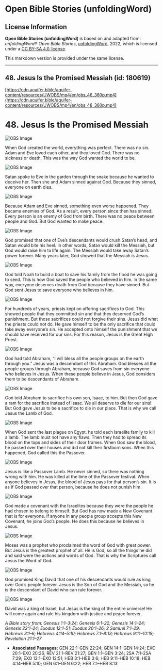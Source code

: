# Open Bible Stories (unfoldingWord)

## License Information

**Open Bible Stories (unfoldingWord)** is based on and adapted from: _unfoldingWord® Open Bible Stories_, [unfoldingWord](https://unfoldingword.org/utw), 2022, which is licensed under a [CC BY-SA 4.0 license](https://creativecommons.org/licenses/by-sa/4.0/legalcode.en).

This markdown version is provided under the same license.



--------------------------------

## 48. Jesus Is the Promised Messiah (id: 180619)

[https://cdn.aquifer.bible/aquifer-content/resources/UWOBS/mp4/en/obs_48_360p.mp4](https://cdn.aquifer.bible/aquifer-content/resources/UWOBS/mp4/en/obs_48_360p.mp4)

48\. Jesus Is the Promised Messiah
==================================

![OBS Image](https://cdn.aquifer.bible/aquifer-content/resources/UWOBS/jpg/360px/obs-en-48-01.jpg)

When God created the world, everything was perfect. There was no sin. Adam and Eve loved each other, and they loved God. There was no sickness or death. This was the way God wanted the world to be.

![OBS Image](https://cdn.aquifer.bible/aquifer-content/resources/UWOBS/jpg/360px/obs-en-48-02.jpg)

Satan spoke to Eve in the garden through the snake because he wanted to deceive her. Then she and Adam sinned against God. Because they sinned, everyone on earth dies.

![OBS Image](https://cdn.aquifer.bible/aquifer-content/resources/UWOBS/jpg/360px/obs-en-48-03.jpg)

Because Adam and Eve sinned, something even worse happened. They became enemies of God. As a result, every person since then has sinned. Every person is an enemy of God from birth. There was no peace between people and God. But God wanted to make peace.

![OBS Image](https://cdn.aquifer.bible/aquifer-content/resources/UWOBS/jpg/360px/obs-en-48-04.jpg)

God promised that one of Eve’s descendants would crush Satan’s head, and Satan would bite his heel. In other words, Satan would kill the Messiah, but God would raise him to life again. The Messiah would take away Satan’s power forever. Many years later, God showed that the Messiah is Jesus.

![OBS Image](https://cdn.aquifer.bible/aquifer-content/resources/UWOBS/jpg/360px/obs-en-48-05.jpg)

God told Noah to build a boat to save his family from the flood he was going to send. This is how God saved the people who believed in him. In the same way, everyone deserves death from God because they have sinned. But God sent Jesus to save everyone who believes in him.

![OBS Image](https://cdn.aquifer.bible/aquifer-content/resources/UWOBS/jpg/360px/obs-en-48-06.jpg)

For hundreds of years, priests kept on offering sacrifices to God. This showed people that they committed sin and that they deserved God’s punishment. But those sacrifices could not forgive their sins. Jesus did what the priests could not do. He gave himself to be the only sacrifice that could take away everyone’s sin. He accepted onto himself the punishment that we should have received for our sins. For this reason, Jesus is the Great High Priest.

![OBS Image](https://cdn.aquifer.bible/aquifer-content/resources/UWOBS/jpg/360px/obs-en-48-07.jpg)

God had told Abraham, “I will bless all the people groups on the earth through you.” Jesus was a descendant of this Abraham. God blesses all the people groups through Abraham, because God saves from sin everyone who believes in Jesus. When these people believe in Jesus, God considers them to be descendants of Abraham.

![OBS Image](https://cdn.aquifer.bible/aquifer-content/resources/UWOBS/jpg/360px/obs-en-48-08.jpg)

God told Abraham to sacrifice his own son, Isaac, to him. But then God gave a ram for the sacrifice instead of Isaac. We all deserve to die for our sins! But God gave Jesus to be a sacrifice to die in our place. That is why we call Jesus the Lamb of God.

![OBS Image](https://cdn.aquifer.bible/aquifer-content/resources/UWOBS/jpg/360px/obs-en-48-09.jpg)

When God sent the last plague on Egypt, he told each Israelite family to kill a lamb. The lamb must not have any flaws. Then they had to spread its blood on the tops and sides of their door frames. When God saw the blood, he passed over their houses and did not kill their firstborn sons. When this happened, God called this the Passover.

![OBS Image](https://cdn.aquifer.bible/aquifer-content/resources/UWOBS/jpg/360px/obs-en-48-10.jpg)

Jesus is like a Passover Lamb. He never sinned, so there was nothing wrong with him. He was killed at the time of the Passover festival. When anyone believes in Jesus, the blood of Jesus pays for that person’s sin. It is as if God passed over that person, because he does not punish him.

![OBS Image](https://cdn.aquifer.bible/aquifer-content/resources/UWOBS/jpg/360px/obs-en-48-11.jpg)

God made a covenant with the Israelites because they were the people he had chosen to belong to himself. But God has now made a New Covenant that is for everyone. If anyone in any people group accepts this New Covenant, he joins God’s people. He does this because he believes in Jesus.

![OBS Image](https://cdn.aquifer.bible/aquifer-content/resources/UWOBS/jpg/360px/obs-en-48-12.jpg)

Moses was a prophet who proclaimed the word of God with great power. But Jesus is the greatest prophet of all. He is God, so all the things he did and said were the actions and words of God. That is why the Scriptures call Jesus the Word of God.

![OBS Image](https://cdn.aquifer.bible/aquifer-content/resources/UWOBS/jpg/360px/obs-en-48-13.jpg)

God promised King David that one of his descendants would rule as king over God’s people forever. Jesus is the Son of God and the Messiah, so he is the descendant of David who can rule forever.

![OBS Image](https://cdn.aquifer.bible/aquifer-content/resources/UWOBS/jpg/360px/obs-en-48-14.jpg)

David was a king of Israel, but Jesus is the king of the entire universe! He will come again and rule his kingdom with justice and peace forever.

*A Bible story from: Genesis 1:1–3:24; Genesis 6:1–22; Genesis 14:1–24; Genesis 22:1–24; Exodus 12:1–51; Exodus 20:1–26; 2 Samuel 7:1–29; Hebrews 3:1–6; Hebrews 4:14–5:10; Hebrews 7:1–8:13; Hebrews 9:11–10:18; Revelation 21:1–27*

* **Associated Passages:** GEN 22:1–GEN 22:24; GEN 14:1–GEN 14:24; EXO 20:1–EXO 20:26; REV 21:1–REV 21:27; GEN 1:1–GEN 3:24; 2SA 7:1–2SA 7:29; EXO 12:1–EXO 12:51; HEB 3:1–HEB 3:6; HEB 9:11–HEB 10:18; HEB 4:14–HEB 5:10; GEN 6:1–GEN 6:22; HEB 7:1–HEB 8:13

